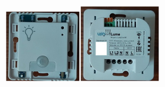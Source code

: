 
![Lume Luxe L.te M1](https://github.com/NagibinA/esphome-ujin-1/blob/c467d376f970f195a476cfbc2c19d4658ee676fa/Lume%20Luxe_L.te%20M1/images/Luxe_Lte%20M1_1.jpg)
![Lume Luxe L.te M1](https://github.com/NagibinA/esphome-ujin-1/blob/c467d376f970f195a476cfbc2c19d4658ee676fa/Lume%20Luxe_L.te%20M1/images/Luxe_Lte%20M1_2.jpg)
